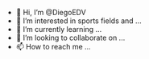 - 👋 Hi, I’m @DiegoEDV
- 👀 I’m interested in sports fields and ...
- 🌱 I’m currently learning ...
- 💞️ I’m looking to collaborate on ...
- 📫 How to reach me ...

<!---
DiegoEDV/DiegoEDV is a ✨ special ✨ repository because its `README.md` (this file) appears on your GitHub profile.
You can click the Preview link to take a look at your changes.
--->
